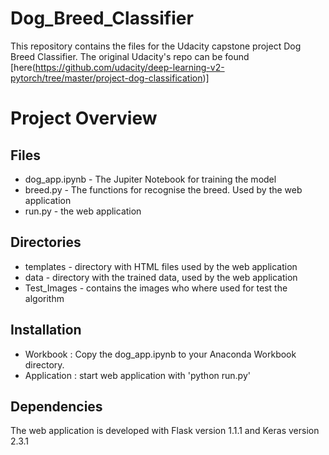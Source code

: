 # Dog_Breed_Classifier

This repository contains the files for the Udacity capstone project Dog Breed Classifier. The original Udacity's repo can be found [here(https://github.com/udacity/deep-learning-v2-pytorch/tree/master/project-dog-classification)]

# Project Overview


## Files
* dog_app.ipynb - The Jupiter Notebook for training the model
* breed.py - The functions for recognise the breed. Used by the web application
* run.py - the web application

## Directories
* templates - directory with HTML files used by the web application
* data - directory with the trained data, used by the web application
* Test_Images - contains the images who where used for test the algorithm 

## Installation
* Workbook : Copy the dog_app.ipynb to your Anaconda Workbook directory.
* Application : start web application with 'python run.py'

## Dependencies
The web application is developed with Flask version 1.1.1 and Keras version 2.3.1




